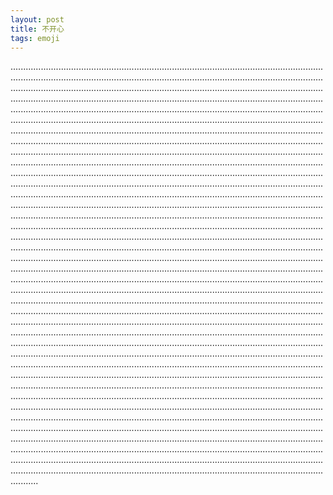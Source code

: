 ```yaml
---
layout: post
title: 不开心
tags: emoji
---
```

...............................................................................................................................................................................................................................................................................................................................................................................................................................................................................................................................................................................................................................................................................................................................................................................................................................................................................................................................................................................................................................................................................................................................................................................................................................................................................................................................................................................................................................................................................................................................................................................................................................................................................................................................................................................................................................................................................................................................................................................................................................................................................................................................................................................................................................................................................................................................................................................................................................................................................................................................................................................................................................................................................................................................................................................................................................................................................................................................................................................................................................................................................................................................................................................................................................................................................................................................................................................................................................................................................................................................................................................................................................................................................................................................................................................................................................................................................................................................................................................................................................................................................................................................................................................................................................................................................................................................................................................................................................................................................................................................................................................................................................................................................................................................................................................................................................................................................................................................................................................................................................................
